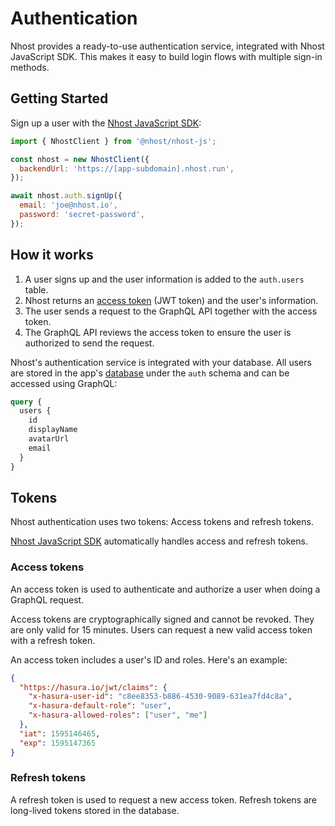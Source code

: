 # Authentication

Nhost provides a ready-to-use authentication service, integrated with Nhost JavaScript SDK. This makes it easy to build login flows with multiple sign-in methods.

## Getting Started

Sign up a user with the [Nhost JavaScript SDK](/reference/sdk):

```js
import { NhostClient } from '@nhost/nhost-js';

const nhost = new NhostClient({
  backendUrl: 'https://[app-subdomain].nhost.run',
});

await nhost.auth.signUp({
  email: 'joe@nhost.io',
  password: 'secret-password',
});
```

## How it works

1. A user signs up and the user information is added to the `auth.users` table.
2. Nhost returns an [access token](#access-tokens) (JWT token) and the user's information.
3. The user sends a request to the GraphQL API together with the access token.
4. The GraphQL API reviews the access token to ensure the user is authorized to send the request.

Nhost's authentication service is integrated with your database. All users are stored in the app's [database](/database) under the `auth` schema and can be accessed using GraphQL:

```graphql
query {
  users {
    id
    displayName
    avatarUrl
    email
  }
}
```

## Tokens

Nhost authentication uses two tokens: Access tokens and refresh tokens.

[Nhost JavaScript SDK](/sdk/) automatically handles access and refresh tokens.

### Access tokens

An access token is used to authenticate and authorize a user when doing a GraphQL request.

Access tokens are cryptographically signed and cannot be revoked. They are only valid for 15 minutes. Users can request a new valid access token with a refresh token.

An access token includes a user's ID and roles. Here's an example:

```json
{
  "https://hasura.io/jwt/claims": {
    "x-hasura-user-id": "c8ee8353-b886-4530-9089-631ea7fd4c8a",
    "x-hasura-default-role": "user",
    "x-hasura-allowed-roles": ["user", "me"]
  },
  "iat": 1595146465,
  "exp": 1595147365
}
```

### Refresh tokens

A refresh token is used to request a new access token. Refresh tokens are long-lived tokens stored in the database.
